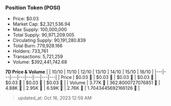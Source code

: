 
  ### Position Token (POSI)
  - Price: $0.03
  - Market Cap: $2,321,536.94
  - Max Supply: 100,000,000
  - Total Supply: 90,971,209.005
  - Circulating Supply: 90,191,280.839
  - Total Burn: 779,928.166
  - Holders: 733,761
  - Transactions: 5,721,259
  - Volume: $392,441,742.68

  **7D Price & Volume**
  | | 10&#x2F;10 | 11&#x2F;10 | 12&#x2F;10 | 13&#x2F;10 | 14&#x2F;10 | 15&#x2F;10 | 16&#x2F;10 |
  |---|---|---|---|---|---|---|---|
  | Price | $0.03 🚀 | $0.03 🚀 | $0.03 🚀 | $0.03 🔻 | $0.03 🚀 | $0.03 🚀 | $0.03 🔻 |
  | Volume | 3.77K 🚀 | 362.8000727076851 🔻 | 4.88K 🚀 | 2.95K 🔻 | 6.59K 🚀 | 2.76K 🔻 | 1.7043445692166126 🔻 |

  > updated_at: Oct 16, 2023 12:59 AM
